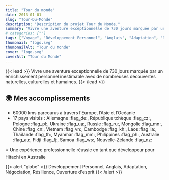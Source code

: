 ```yaml
---
title: "Tour du monde"
date: 2013-01-01
slug: "Tour-Du-Monde"
description: "Description du projet Tour du Monde."
summary: "Vivre une aventure exceptionnelle de 730 jours marquée par un enrichissement personnel inestimable avec de nombreuses découvertes naturelles, culturelles et humaines."
# categories: [""]
tags: ["Voyage", "Développement Personnel", "Anglais", "Adaptation", "Négociation", "Résilience", "Ouverture d'esprit"]
thumbnail: "logo.svg"
thumbnailAlt: "Tour du Monde"
cover: "logo.svg"
coverAlt: "Tour du Monde"
---
```


{{< lead >}}
Vivre une aventure exceptionnelle de 730 jours marquée par un enrichissement personnel inestimable avec de nombreuses découvertes naturelles, culturelles et humaines.
{{< /lead >}}

## :earth_africa: Mes accomplissements

* 60000 kms parcourus à travers l’Europe, l’Asie et l’Océanie
* 17 pays visités : Allemagne :flag_de:, République tchèque :flag_cz:, Pologne :flag_pl:, Ukraine :flag_ua:, Russie :flag_ru:, Mongolie :flag_mn:, Chine :flag_cn:, Vietnam :flag_vn:, Cambodge :flag_kh:, Laos :flag_la:,
Thaïlande :flag_th:, Myanmar :flag_mm:, Philippines :flag_ph:, Australie :flag_au:, Fidji :flag_fj:, Samoa :flag_ws:, Nouvelle-Zélande :flag_nz:

:star: Une expérience professionnelle réussie en tant que développeur pour Hitachi en Australie

{{< alert "globe" >}}
Développement Personnel, Anglais, Adaptation, Négociation, Résilience, Ouverture d'esprit
{{< /alert >}}
